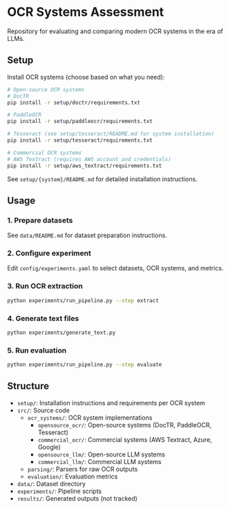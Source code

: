 # OCR Systems Assessment

Repository for evaluating and comparing modern OCR systems in the era of LLMs.

## Setup

Install OCR systems (choose based on what you need):

```bash
# Open-source OCR systems
# DocTR
pip install -r setup/doctr/requirements.txt

# PaddleOCR
pip install -r setup/paddleocr/requirements.txt

# Tesseract (see setup/tesseract/README.md for system installation)
pip install -r setup/tesseract/requirements.txt

# Commercial OCR systems
# AWS Textract (requires AWS account and credentials)
pip install -r setup/aws_textract/requirements.txt
```

See `setup/{system}/README.md` for detailed installation instructions.

## Usage

### 1. Prepare datasets
See `data/README.md` for dataset preparation instructions.

### 2. Configure experiment
Edit `config/experiments.yaml` to select datasets, OCR systems, and metrics.

### 3. Run OCR extraction
```bash
python experiments/run_pipeline.py --step extract
```

### 4. Generate text files
```bash
python experiments/generate_text.py
```

### 5. Run evaluation
```bash
python experiments/run_pipeline.py --step evaluate
```

## Structure

- `setup/`: Installation instructions and requirements per OCR system
- `src/`: Source code
  - `ocr_systems/`: OCR system implementations
    - `opensource_ocr/`: Open-source systems (DocTR, PaddleOCR, Tesseract)
    - `commercial_ocr/`: Commercial systems (AWS Textract, Azure, Google)
    - `opensource_llm/`: Open-source LLM systems
    - `commercial_llm/`: Commercial LLM systems
  - `parsing/`: Parsers for raw OCR outputs
  - `evaluation/`: Evaluation metrics
- `data/`: Dataset directory
- `experiments/`: Pipeline scripts
- `results/`: Generated outputs (not tracked)
